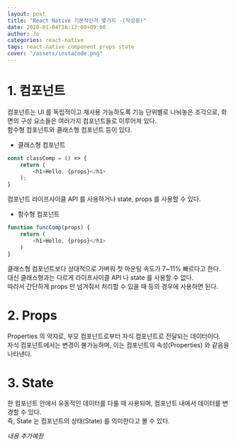 ```yaml
---
layout: post
title: "React Native 기본적인거 몇가지 -(작성중)"
date: 2020-01-04T16:12:00+09:00
author: Jo
categories: react-native
tags: react-native component props state
cover: "/assets/instacode.png"
---
```


# 1. 컴포넌트
컴포넌트는 UI 를 독립적이고 재사용 가능하도록 기능 단위별로 나눠놓은 조각으로, 화면의 구성 요소들은 여러가지 컴포넌트들로 이루어져 있다.  
함수형 컴포넌트와 클래스형 컴포넌트 등이 있다.  
* 클래스형 컴포넌트
~~~typescript
const classComp = () => {
	return (
		<h1>Hello, {props}</h1>
	);
}
~~~   
컴포넌트 라이프사이클 API 를 사용하거나 state, props 를 사용할 수 있다.  
  
* 함수형 컴포넌트
~~~typescript
function funcComp(props) {
	return (
		<h1>Hello, {props}</h1>		
	)
}
~~~  
클래스형 컴포넌트보다 상대적으로 가벼워 첫 마운팅 속도가 7~11% 빠르다고 한다.  
대신 클래스형과는 다르게 라이프사이클 API 나 state 를 사용할 수 없다.  
따라서 간단하게 props 만 넘겨줘서 처리할 수 있을 때 등의 경우에 사용하면 된다.
  
# 2. Props
Properties 의 약자로, 부모 컴포넌트로부터 자식 컴포넌트로 전달되는 데이터이다.  
자식 컴포넌트에서는 변경이 불가능하며, 이는 컴포넌트의 속성(Properties) 와 같음을 나타낸다.  
  
# 3. State
한 컴포넌트 안에서 유동적인 데이터를 다룰 때 사용되며, 컴포넌트 내에서 데이터를 변경할 수 있다.  
즉, State 는 컴포넌트의 상태(State) 를 의미한다고 볼 수 있다.  
  


*내용 추가예정*

